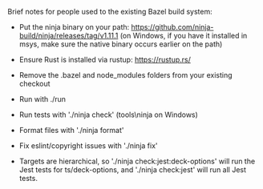Brief notes for people used to the existing Bazel build system:

- Put the ninja binary on your path: https://github.com/ninja-build/ninja/releases/tag/v1.11.1
  (on Windows, if you have it installed in msys, make sure the native binary occurs earlier on the path)
- Ensure Rust is installed via rustup: https://rustup.rs/
- Remove the .bazel and node_modules folders from your existing checkout

- Run with ./run
- Run tests with './ninja check' (tools\ninja on Windows)
- Format files with './ninja format'
- Fix eslint/copyright issues with './ninja fix'
- Targets are hierarchical, so './ninja check:jest:deck-options' will run
  the Jest tests for ts/deck-options, and './ninja check:jest' will run all
  Jest tests.
